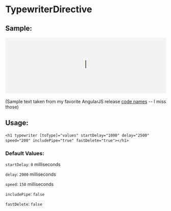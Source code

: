 # TypewriterDirective

## Sample:

![alt text](typewriter.gif "Typewriter Sample")

(Sample text taken from my favorite AngularJS release [code names](https://github.com/angular/angular.js/blob/master/CHANGELOG.md) -- I miss those)


## Usage:

```
<h1 typewriter [toType]="values" startDelay="1000" delay="2500" speed="200" includePipe="true" fastDelete="true"></h1>
```


### Default Values:

`startDelay`: `0` milliseconds

`delay`: `2000` milliseconds

`speed`: `150` milliseconds

`includePipe`: `false`

`fastDelete`: `false`